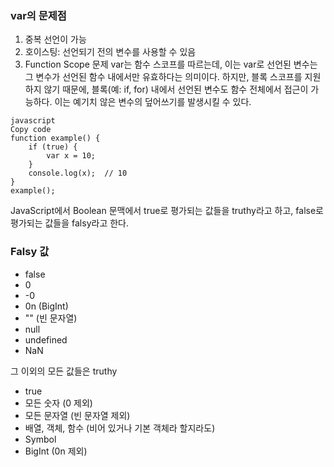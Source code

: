 ### var의 문제점
1. 중복 선언이 가능
2. 호이스팅: 선언되기 전의 변수를 사용할 수 있음
3. Function Scope 문제
var는 함수 스코프를 따르는데, 이는 var로 선언된 변수는 그 변수가 선언된 함수 내에서만 유효하다는 의미이다. 
하지만, 블록 스코프를 지원하지 않기 때문에, 블록(예: if, for) 내에서 선언된 변수도 함수 전체에서 접근이 가능하다. 
이는 예기치 않은 변수의 덮어쓰기를 발생시킬 수 있다.
```
javascript
Copy code
function example() {
    if (true) {
        var x = 10;
    }
    console.log(x);  // 10
}
example();
```
JavaScript에서 Boolean 문맥에서 true로 평가되는 값들을 truthy라고 하고, false로 평가되는 값들을 falsy라고 한다.
### Falsy 값 
* false
* 0
* -0
* 0n (BigInt)
* "" (빈 문자열)
* null
* undefined
* NaN

그 이외의 모든 값들은 truthy
* true
* 모든 숫자 (0 제외)
* 모든 문자열 (빈 문자열 제외)
* 배열, 객체, 함수 (비어 있거나 기본 객체라 할지라도)
* Symbol
* BigInt (0n 제외)
